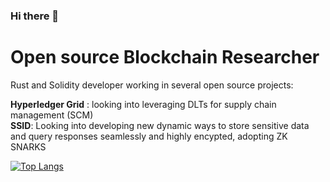 ### Hi there 👋

<!--
**JackofClubz/JackofClubz** is a ✨ _special_ ✨ repository because its `README.md` (this file) appears on your GitHub profile.

Here are some ideas to get you started:

- 🔭 I’m currently working on ...
- 🌱 I’m currently learning ...
- 👯 I’m looking to collaborate on ...
- 🤔 I’m looking for help with ...
- 💬 Ask me about ...
- 📫 How to reach me: ...
- 😄 Pronouns: ...
- ⚡ Fun fact: ...
-->

# Open source Blockchain Researcher 

Rust and Solidity developer working in several open source projects: 

**Hyperledger Grid** : looking into leveraging DLTs for supply chain management (SCM)<br />
**SSID**: Looking into developing new dynamic ways to store sensitive data and query responses seamlessly and highly encypted, adopting ZK SNARKS<br />


[![Top Langs](https://github-readme-stats.vercel.app/api/top-langs/?username=JackofClubz)](https://github.com/anuraghazra/github-readme-stats)
